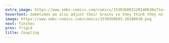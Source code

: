 ```yaml
---
extra_image: https://www.smbc-comics.com/comics/153036082120180630after.png
hovertext: Sometimes we also adjust their brains so they think they no longer enjoy their life's work. You should see all the crazy stuff they start doing!
image: https://www.smbc-comics.com/comics/1530360693-20180630.png
next: finches
prev: frigid
title: Coupling
---
```

